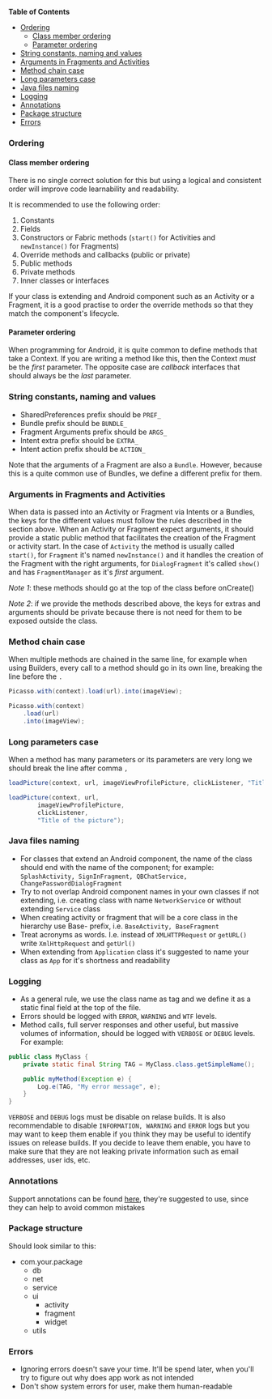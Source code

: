 <!-- START doctoc generated TOC please keep comment here to allow auto update -->
<!-- DON'T EDIT THIS SECTION, INSTEAD RE-RUN doctoc TO UPDATE -->
**Table of Contents**

- [Ordering](#ordering)
  - [Class member ordering](#class-member-ordering)
  - [Parameter ordering](#parameter-ordering)
- [String constants, naming and values](#string-constants-naming-and-values)
- [Arguments in Fragments and Activities](#arguments-in-fragments-and-activities)
- [Method chain case](#method-chain-case)
- [Long parameters case](#long-parameters-case)
- [Java files naming](#java-files-naming)
- [Logging](#logging)
- [Annotations](#annotations)
- [Package structure](#package-structure)
- [Errors](#errors)

<!-- END doctoc generated TOC please keep comment here to allow auto update -->

### Ordering
#### Class member ordering
There is no single correct solution for this but using a logical and consistent order will improve code learnability and readability.

It is recommended to use the following order:

1. Constants
2. Fields
3. Constructors or Fabric methods (`start()` for Activities and `newInstance()` for Fragments)
4. Override methods and callbacks (public or private)
5. Public methods
6. Private methods
7. Inner classes or interfaces

If your class is extending and Android component such as an Activity or a Fragment, it is a good practise to order the override methods so that they match the component's lifecycle.

#### Parameter ordering
When programming for Android, it is quite common to define methods that take a Context. 
If you are writing a method like this, then the Context *must* be the *first* parameter.
The opposite case are *callback* interfaces that should always be the *last* parameter.


### String constants, naming and values
- SharedPreferences prefix should be `PREF_`
- Bundle prefix should be `BUNDLE_`
- Fragment Arguments prefix should be `ARGS_`
- Intent extra prefix should be `EXTRA_`
- Intent action prefix should be `ACTION_`

Note that the arguments of a Fragment are also a `Bundle`. 
However, because this is a quite common use of Bundles, we define a different prefix for them.

### Arguments in Fragments and Activities
When data is passed into an Activity or Fragment via Intents or a Bundles, the keys for the different values must follow the rules described in the section above.
When an Activity or Fragment expect arguments, it should provide a static public method that facilitates the creation of the Fragment or activity start.
In the case of `Activity` the method is usually called `start()`, 
for `Fragment` it's named `newInstance()` and it handles the creation of the Fragment with the right arguments, 
for `DialogFragment` it's called `show()` and has `FragmentManager` as it's *first* argument.

*Note 1*: these methods should go at the top of the class before onCreate()

*Note 2*: if we provide the methods described above, the keys for extras and arguments should be private because there is not need for them to be exposed outside the class.

### Method chain case
When multiple methods are chained in the same line, for example when using Builders,
every call to a method should go in its own line, breaking the line before the `.`
```java
Picasso.with(context).load(url).into(imageView);
```

```java
Picasso.with(context)
    .load(url)
	.into(imageView);
```

### Long parameters case
When a method has many parameters or its parameters are very long we should break the line after comma `,`
```java
loadPicture(context, url, imageViewProfilePicture, clickListener, "Title of the picture");
```

```java
loadPicture(context, url, 
		imageViewProfilePicture, 
		clickListener, 
		"Title of the picture");
```

### Java files naming
- For classes that extend an Android component, the name of the class should end with the name of the component; 
for example: `SplashActivity, SignInFragment, QBChatService, ChangePasswordDialogFragment`
- Try to not overlap Android component names in your own classes if not extending, 
i.e. creating class with name `NetworkService` or without extending `Service` class
- When creating activity or fragment that will be a core class in the hierarchy use Base- prefix, i.e. `BaseActivity, BaseFragment`
- Treat acronyms as words. I.e. instead of `XMLHTTPRequest` or `getURL()` write `XmlHttpRequest` and `getUrl()`
- When extending from `Application` class it's suggested to name your class as `App` for it's shortness and readability

### Logging
- As a general rule, we use the class name as tag and we define it as a static final field at the top of the file.
- Errors should be logged with `ERROR`, `WARNING` and `WTF` levels.
- Method calls, full server responses and other useful, but massive volumes of information, should be logged with `VERBOSE` or `DEBUG` levels.
For example:
```java
public class MyClass {
    private static final String TAG = MyClass.class.getSimpleName();

    public myMethod(Exception e) {
        Log.e(TAG, "My error message", e);
    }
}
```

`VERBOSE` and `DEBUG` logs must be disable on relase builds. 
It is also recommendable to disable `INFORMATION, WARNING` and `ERROR` logs but you may want to keep them enable 
if you think they may be useful to identify issues on release builds. 
If you decide to leave them enable, you have to make sure that they are not leaking private information such as email addresses, user ids, etc.

### Annotations
Support annotations can be found [here](https://sites.google.com/a/android.com/tools/tech-docs/support-annotations), they're suggested to use, since they can help to avoid common mistakes

### Package structure
Should look similar to this:
- com.your.package
  - db
  - net
  - service
  - ui
    - activity
    - fragment
    - widget
  - utils
  

### Errors
- Ignoring errors doesn't save your time. 
It'll be spend later, when you'll try to figure out why does app work as not intended
- Don't show system errors for user, make them human-readable
